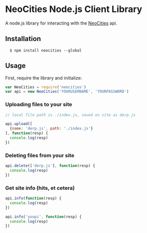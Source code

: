 # NeoCities Node.js Client Library
A node.js library for interacting with the [NeoCities](https://neocities.org/api) api.

## Installation

```
  $ npm install neocities --global
```

## Usage

First, require the library and initialize:

``` javascript
var NeoCities = require('neocities')
var api = new NeoCities('YOURUSERNAME', 'YOURPASSWORD')
```

### Uploading files to your site

``` javascript
// local file path is ./index.js, saved on site as derp.js

api.upload([
  {name: 'derp.js', path: './index.js'}
], function(resp) {
  console.log(resp)
})
```

### Deleting files from your site

``` javascript
api.delete(['derp.js'], function(resp) {
  console.log(resp)
})
```

### Get site info (hits, et cetera)

``` javascript
api.info(function(resp) {
  console.log(resp)
})
```

``` javascript
api.info('youpi', function(resp) {
  console.log(resp)
})
```